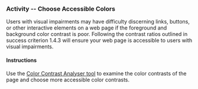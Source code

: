 
### Activity -- Choose Accessible Colors
Users with visual impairments may have difficulty discerning links, buttons, or other interactive elements on a web page if the foreground and background color contrast is poor. Following the contrast ratios outlined in success criterion 1.4.3 will ensure your web page is accessible to users with visual impairments.

#### Instructions
Use the [Color Contrast Analyser tool](https://developer.paciellogroup.com/resources/contrastanalyser/) to examine the color contrasts of the page and choose more accessible color contrasts.

